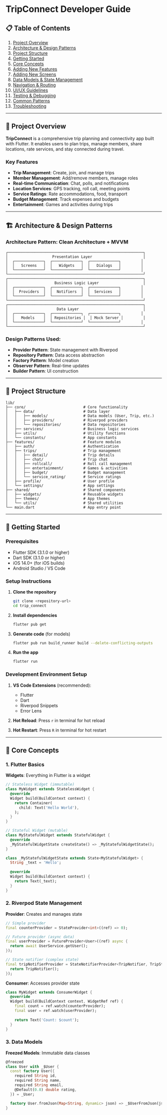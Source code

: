 # TripConnect Developer Guide

## 📋 Table of Contents
1. [Project Overview](#project-overview)
2. [Architecture & Design Patterns](#architecture--design-patterns)
3. [Project Structure](#project-structure)
4. [Getting Started](#getting-started)
5. [Core Concepts](#core-concepts)
6. [Adding New Features](#adding-new-features)
7. [Adding New Screens](#adding-new-screens)
8. [Data Models & State Management](#data-models--state-management)
9. [Navigation & Routing](#navigation--routing)
10. [UI/UX Guidelines](#uiux-guidelines)
11. [Testing & Debugging](#testing--debugging)
12. [Common Patterns](#common-patterns)
13. [Troubleshooting](#troubleshooting)

---

## 🎯 Project Overview

**TripConnect** is a comprehensive trip planning and connectivity app built with Flutter. It enables users to plan trips, manage members, share locations, rate services, and stay connected during travel.

### Key Features
- **Trip Management**: Create, join, and manage trips
- **Member Management**: Add/remove members, manage roles
- **Real-time Communication**: Chat, polls, and notifications
- **Location Services**: GPS tracking, roll call, meeting points
- **Service Ratings**: Rate accommodations, food, transport
- **Budget Management**: Track expenses and budgets
- **Entertainment**: Games and activities during trips

---

## 🏗️ Architecture & Design Patterns

### Architecture Pattern: **Clean Architecture + MVVM**

```
┌─────────────────────────────────────────────────────────────┐
│                    Presentation Layer                       │
│  ┌─────────────┐  ┌─────────────┐  ┌─────────────┐         │
│  │   Screens   │  │   Widgets   │  │   Dialogs   │         │
│  └─────────────┘  └─────────────┘  └─────────────┘         │
└─────────────────────────────────────────────────────────────┘
┌─────────────────────────────────────────────────────────────┐
│                     Business Logic Layer                    │
│  ┌─────────────┐  ┌─────────────┐  ┌─────────────┐         │
│  │  Providers  │  │  Notifiers  │  │  Services   │         │
│  └─────────────┘  └─────────────┘  └─────────────┘         │
└─────────────────────────────────────────────────────────────┘
┌─────────────────────────────────────────────────────────────┐
│                      Data Layer                             │
│  ┌─────────────┐  ┌─────────────┐  ┌─────────────┐         │
│  │   Models    │  │ Repositories │  │ Mock Server │         │
│  └─────────────┘  └─────────────┘  └─────────────┘         │
└─────────────────────────────────────────────────────────────┘
```

### Design Patterns Used:
- **Provider Pattern**: State management with Riverpod
- **Repository Pattern**: Data access abstraction
- **Factory Pattern**: Model creation
- **Observer Pattern**: Real-time updates
- **Builder Pattern**: UI construction

---

## 📁 Project Structure

```
lib/
├── core/                          # Core functionality
│   ├── data/                      # Data layer
│   │   ├── models/                # Data models (User, Trip, etc.)
│   │   ├── providers/             # Riverpod providers
│   │   └── repositories/          # Data repositories
│   ├── services/                  # Business logic services
│   ├── utils/                     # Utility functions
│   └── constants/                 # App constants
├── features/                      # Feature modules
│   ├── auth/                      # Authentication
│   ├── trips/                     # Trip management
│   │   ├── detail/                # Trip details
│   │   ├── chat/                  # Trip chat
│   │   ├── rollcall/              # Roll call management
│   │   ├── entertainment/         # Games & activities
│   │   ├── budget/                # Budget management
│   │   └── service_rating/        # Service ratings
│   ├── profile/                   # User profile
│   └── settings/                  # App settings
├── shared/                        # Shared components
│   ├── widgets/                   # Reusable widgets
│   ├── themes/                    # App themes
│   └── utils/                     # Shared utilities
└── main.dart                      # App entry point
```

---

## 🚀 Getting Started

### Prerequisites
- Flutter SDK (3.1.0 or higher)
- Dart SDK (3.1.0 or higher)
- iOS 14.0+ (for iOS builds)
- Android Studio / VS Code

### Setup Instructions

1. **Clone the repository**
   ```bash
   git clone <repository-url>
   cd trip_connect
   ```

2. **Install dependencies**
   ```bash
   flutter pub get
   ```

3. **Generate code** (for models)
   ```bash
   flutter pub run build_runner build --delete-conflicting-outputs
   ```

4. **Run the app**
   ```bash
   flutter run
   ```

### Development Environment Setup

1. **VS Code Extensions** (recommended):
   - Flutter
   - Dart
   - Riverpod Snippets
   - Error Lens

2. **Hot Reload**: Press `r` in terminal for hot reload
3. **Hot Restart**: Press `R` in terminal for hot restart

---

## 🧠 Core Concepts

### 1. Flutter Basics

**Widgets**: Everything in Flutter is a widget
```dart
// Stateless Widget (immutable)
class MyWidget extends StatelessWidget {
  @override
  Widget build(BuildContext context) {
    return Container(
      child: Text('Hello World'),
    );
  }
}

// Stateful Widget (mutable)
class MyStatefulWidget extends StatefulWidget {
  @override
  _MyStatefulWidgetState createState() => _MyStatefulWidgetState();
}

class _MyStatefulWidgetState extends State<MyStatefulWidget> {
  String _text = 'Hello';
  
  @override
  Widget build(BuildContext context) {
    return Text(_text);
  }
}
```

### 2. Riverpod State Management

**Provider**: Creates and manages state
```dart
// Simple provider
final counterProvider = StateProvider<int>((ref) => 0);

// Future provider (async data)
final userProvider = FutureProvider<User>((ref) async {
  return await UserService.getUser();
});

// State notifier (complex state)
final tripNotifierProvider = StateNotifierProvider<TripNotifier, TripState>((ref) {
  return TripNotifier();
});
```

**Consumer**: Accesses provider state
```dart
class MyWidget extends ConsumerWidget {
  @override
  Widget build(BuildContext context, WidgetRef ref) {
    final count = ref.watch(counterProvider);
    final user = ref.watch(userProvider);
    
    return Text('Count: $count');
  }
}
```

### 3. Data Models

**Freezed Models**: Immutable data classes
```dart
@freezed
class User with _$User {
  const factory User({
    required String id,
    required String name,
    required String email,
    @Default(0.0) double rating,
  }) = _User;

  factory User.fromJson(Map<String, dynamic> json) => _$UserFromJson(json);
}
```
